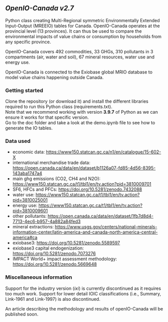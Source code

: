 ## _OpenIO-Canada v2.7_

Python class creating Multi-Regional symmetric Environmentally Extended Input-Output (MREEIO) tables for Canada. OpenIO-Canada 
operates at the provincial level (13 provinces). It can thus be used to compare the environmental impacts of value chains
or consumption by households from any specific province.

OpenIO-Canada covers 492 commodities, 33 GHGs, 310 pollutants in 3 compartments (air, water and soil), 
67 mineral resources, water use and energy use.

OpenIO-Canada is connected to the Exiobase global MRIO database to model value chains happening outside Canada.

### Getting started

Clone the repository (or download it) and install the different libraries required to run this Python class (requirements.txt).<br>
Note that we recommend working with version **3.9.7** of Python as we can ensure it works for that specific version.<br>
Go to the doc folder and take a look at the demo.ipynb file to see how to generate the IO tables.

### Data used
- economic data: https://www150.statcan.gc.ca/n1/en/catalogue/15-602-X
- international merchandise trade data: https://open.canada.ca/data/en/dataset/b1126a07-fd85-4d56-8395-143aba1747a4
- main ghg emissions (CO2, CH4 and N2O): https://www150.statcan.gc.ca/t1/tbl1/en/tv.action?pid=3810009701
- SF6, HFCs and PFCs: https://doi.org/10.5281/zenodo.7432088
- water use: https://www150.statcan.gc.ca/t1/tbl1/en/tv.action?pid=3810025001
- energy use: https://www150.statcan.gc.ca/t1/tbl1/en/tv.action?pid=3810009601
- other pollutants: https://open.canada.ca/data/en/dataset/1fb7d8d4-7713-4ec6-b957-4a882a84fed3
- mineral extractions: https://www.usgs.gov/centers/national-minerals-information-center/latin-america-and-canada-north-america-central-america#ca
- exiobase3: https://doi.org/10.5281/zenodo.5589597
- exiobase3 capital endogenization: https://doi.org/10.5281/zenodo.7073276
- IMPACT World+ impact assessment methodology: https://doi.org/10.5281/zenodo.5669648


### Miscellaneous information
Support for the industry version (_ixi_) is currently discontinued as it requires too much work. Support for lower detail 
IOIC classifications (i.e., Summary, Link-1961 and Link-1997) is also discontinued.

An article describing the methodology and results of openIO-Canada will be published soon.